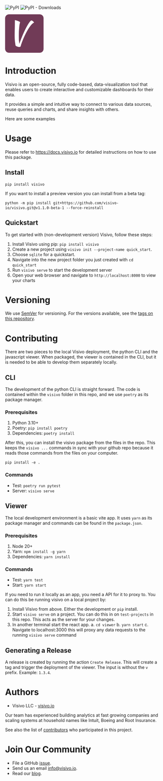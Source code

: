 ![PyPI](https://img.shields.io/pypi/v/visivo?label=pypi%20package)
![PyPI - Downloads](https://img.shields.io/pypi/dm/visivo)

<img src="viewer/src/images/logo.png" alt="Visivo Logo" style="width:25%;">

# Introduction

Visivo is an open-source, fully code-based, data-visualization tool that enables users to create interactive and customizable dashboards for their data. 

It provides a simple and intuitive way to connect to various data sources, reuse queries and charts, and share insights with others.

Here are some examples

# Usage

Please refer to https://docs.visivo.io for detailed instructions on how to use this package.

## Install

```
pip install visivo
```

If you want to install a preview version you can install from a beta tag:

```
python -m pip install git+https://github.com/visivo-io/visivo.git@v1.1.0-beta-1 --force-reinstall
```


## Quickstart

To get started with (non-development version) Visivo, follow these steps:

1. Install Visivo using pip: `pip install visivo`
2. Create a new project using `visivo init --project-name quick_start`.
3. Choose `sqlite` for a quickstart.
4. Navigate into the new project folder you just created with `cd quick_start`
5. Run `visivo serve` to start the development server
6. Open your web browser and navigate to `http://localhost:8000` to view your charts

# Versioning

We use [SemVer](http://semver.org/) for versioning. For the versions available, see the [tags on this repository](https://github.com/visivo-io/visivo/tags). 

# Contributing 

There are two pieces to the local Visivo deployment, the python CLI and the javascript viewer.  When packaged, the viewer is contained in the CLI, but it is needed to be able to develop them separately locally.

## CLI

The development of the python CLI is straight forward.  The code is contained within the `visivo` folder in this repo, and we use `poetry` as its package manager.

### Prerequisites

1. Python 3.10+
2. Poetry: `pip install poetry`
3. Dependencies: `poetry install`

After this, you can install the visivo package from the files in the repo.  This keeps the `visivo ...` commands in sync with your github repo because it reads those commands from the files on your computer.

```
pip install -e .
```

### Commands

* Test: `poetry run pytest`
* Server: `visivo serve`

## Viewer

The local development environment is a basic vite app. It uses `yarn` as its package manager and commands can be found in the `package.json`.

### Prerequisites

1. Node 20+
2. Yarn: `npm install -g yarn`
3. Dependencies: `yarn install`

### Commands

* Test: `yarn test`
* Start: `yarn start`

If you need to run it locally as an app, you need a API for it to proxy to.  You can do this be running visivo on a local project by:

1. Install Visivo from above. Either the development or `pip` install.
2. Start `visivo serve` on a project. You can do this in on `test-projects` in this repo. This acts as the server for your changes.
3. In another terminal start the react app.
   a. `cd viewer`
   b. `yarn start`
   c. Navigate to localhost:3000 this will proxy any data requests to the running `visivo serve` command

## Generating a Release

A release is created by running the action `Create Release`. This will create a tag and trigger the deployment of the viewer. The input is without the `v` prefix. Example: `1.3.4`.

# Authors

* Visivo LLC - [visivo.io](https://visivo.io/)

Our team has experienced building analytics at fast growing companies and scaling systems at household names like Intuit, Boeing and Root Insurance.

See also the list of [contributors](https://github.com/visivo-io/visivo/contributors) who participated in this project.

# Join Our Community

* File a GitHub [issue](https://github.com/visivo-io/visivo/issues).
* Send us an email [info@visivo.io](mailto:info@visivo.io).
* Read our [blog](https://visivo.io/blog).